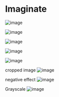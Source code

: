 # Imaginate

![image](https://github.com/vianshah3004/Imaginate/assets/124880161/b87e3831-d4da-48dc-a8f5-bf1d603c7421)



![image](https://github.com/vianshah3004/Imaginate/assets/124880161/29043d25-1d0e-4101-8b6a-8f1c71d39da9)




![image](https://github.com/vianshah3004/Imaginate/assets/124880161/e9117bf9-ced8-4588-a7e3-658437af82bd)




![image](https://github.com/vianshah3004/Imaginate/assets/124880161/7d7cb887-76e6-472b-9468-5eed9b58fe61)




![image](https://github.com/vianshah3004/Imaginate/assets/124880161/f6fe7fdd-9e47-457d-ad7c-4520e134a224)




cropped image
![image](https://github.com/vianshah3004/Imaginate/assets/124880161/61f2ba92-2c78-41d9-aacf-81b700bf83ef)




negative effect
![image](https://github.com/vianshah3004/Imaginate/assets/124880161/00ac583b-2991-4770-88eb-d51f4d6a5691)




Grayscale
![image](https://github.com/vianshah3004/Imaginate/assets/124880161/80c48ac5-0b13-41a6-9f39-f3f7d8bb1db2)

